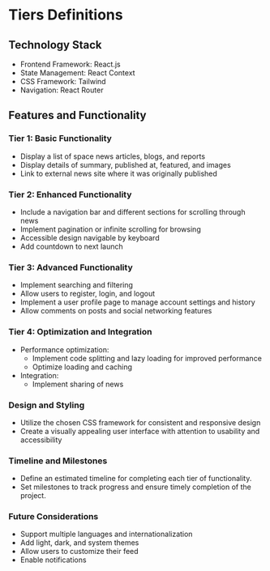 # Tiers Definitions

## Technology Stack
* Frontend Framework: React.js
* State Management: React Context
* CSS Framework: Tailwind
* Navigation: React Router

## Features and Functionality
### Tier 1: Basic Functionality
* Display a list of space news articles, blogs, and reports
* Display details of summary, published at, featured, and images
* Link to external news site where it was originally published 

### Tier 2: Enhanced Functionality
* Include a navigation bar and different sections for scrolling through news
* Implement pagination or infinite scrolling for browsing
* Accessible design navigable by keyboard
* Add countdown to next launch

### Tier 3: Advanced Functionality
* Implement searching and filtering
* Allow users to register, login, and logout
* Implement a user profile page to manage account settings and history
* Allow comments on posts and social networking features

### Tier 4: Optimization and Integration
* Performance optimization:
  * Implement code splitting and lazy loading for improved performance
  * Optimize loading and caching
* Integration:
  * Implement sharing of news

### Design and Styling
* Utilize the chosen CSS framework for consistent and responsive design
* Create a visually appealing user interface with attention to usability and accessibility

### Timeline and Milestones
* Define an estimated timeline for completing each tier of functionality.
* Set milestones to track progress and ensure timely completion of the project.

### Future Considerations
* Support multiple languages and internationalization
* Add light, dark, and system themes
* Allow users to customize their feed
* Enable notifications